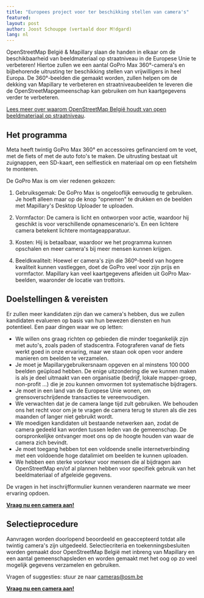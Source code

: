 ```yaml
---
title: "Europees project voor ter beschikking stellen van camera's"
featured:
layout: post
author: Joost Schouppe (vertaald door M!dgard)
lang: nl
---
```


OpenStreetMap België & Mapillary slaan de handen in elkaar om de beschikbaarheid van beeldmateriaal op straatniveau in de Europese Unie te verbeteren! Hiertoe zullen we een aantal GoPro Max 360°-camera's en bijbehorende uitrusting ter beschikking stellen van vrijwilligers in heel Europa. De 360°-beelden die gemaakt worden, zullen helpen om de dekking van Mapillary te verbeteren en straatniveaubeelden te leveren die de OpenStreetMapgemeenschap kan gebruiken om hun kaartgegevens verder te verbeteren.

[Lees meer over waarom OpenStreetMap België houdt van open beeldmateriaal op straatniveau](https://openstreetmap.be/nl/projects/streetlevelimagery.html).

## Het programma

Meta heeft twintig GoPro Max 360° en accessoires gefinancierd om te voet, met de fiets of met de auto foto's te maken. De uitrusting bestaat uit zuignappen, een SD-kaart, een selfiestick en materiaal om op een fietshelm te monteren.

De GoPro Max is om vier redenen gekozen:

1. Gebruiksgemak: De GoPro Max is ongelooflijk eenvoudig te gebruiken. Je hoeft alleen maar op de knop "opnemen" te drukken en de beelden met Mapillary's Desktop Uploader te uploaden.

2. Vormfactor: De camera is licht en ontworpen voor actie, waardoor hij geschikt is voor verschillende opnamescenario's. En een lichtere camera betekent lichtere montageapparatuur.

3. Kosten: Hij is betaalbaar, waardoor we het programma kunnen opschalen en meer camera's bij meer mensen kunnen krijgen.

4. Beeldkwaliteit: Hoewel er camera's zijn die 360º-beeld van hogere kwaliteit kunnen vastleggen, doet de GoPro veel voor zijn prijs en vormfactor. Mapillary kan veel kaartgegevens afleiden uit GoPro Max-beelden, waaronder de locatie van trottoirs.


## Doelstellingen & vereisten

Er zullen meer kandidaten zijn dan we camera's hebben, dus we zullen kandidaten evalueren op basis van hun bewezen diensten en hun potentieel. Een paar dingen waar we op letten:

* We willen ons graag richten op gebieden die minder toegankelijk zijn met auto's, zoals paden of stadscentra. Fotograferen vanaf de fiets werkt goed in onze ervaring, maar we staan ook open voor andere manieren om beelden te verzamelen.
* Je moet je Mapillarygebruikersnaam opgeven en al minstens 100 000 beelden geüpload hebben. De enige uitzondering die we kunnen maken is als je deel uitmaakt van een organisatie (bedrijf, lokale mapper-groep, non-profit …) die je zou kunnen omvormen tot systematische bijdragers.
* Je moet in een land van de Europese Unie wonen, om grensoverschrijdende transacties te vereenvoudigen.
* We verwachten dat je de camera lange tijd zult gebruiken. We behouden ons het recht voor om je te vragen de camera terug te sturen als die zes maanden of langer niet gebruikt wordt.
* We moedigen kandidaten uit bestaande netwerken aan, zodat de camera gedeeld kan worden tussen leden van de gemeenschap. De oorspronkelijke ontvanger moet ons op de hoogte houden van waar de camera zich bevindt.
* Je moet toegang hebben tot een voldoende snelle internetverbinding met een voldoende hoge datalimiet om beelden te kunnen uploaden.
* We hebben een sterke voorkeur voor mensen die al bijdragen aan OpenStreetMap en/of al plannen hebben voor specifiek gebruik van het beeldmateriaal of afgeleide gegevens.



De vragen in het inschrijfformulier kunnen veranderen naarmate we meer ervaring opdoen.

**[Vraag nu een camera aan!](https://docs.google.com/forms/d/1jFYd4ppsCCoqEELX3_Aii5gnXsMAoNTzVr1yLwKOy5Y/edit)**


## Selectieprocedure

Aanvragen worden doorlopend beoordeeld en geaccepteerd totdat alle twintig camera's zijn uitgedeeld. Selectiecriteria en toekenningsbesluiten worden gemaakt door OpenStreetMap België met inbreng van Mapillary en een aantal gemeenschapsleden en worden gemaakt met het oog op zo veel mogelijk gegevens verzamelen en gebruiken.


Vragen of suggesties: stuur ze naar [cameras@osm.be](mailto:cameras@osm.be)

**[Vraag nu een camera aan!](https://docs.google.com/forms/d/1jFYd4ppsCCoqEELX3_Aii5gnXsMAoNTzVr1yLwKOy5Y/edit)**
